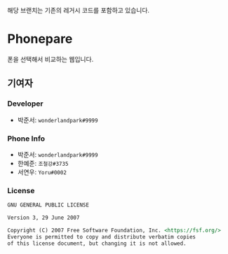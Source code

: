 해당 브랜치는 기존의 레거시 코드를 포함하고 있습니다.

# Phonepare

폰을 선택해서 비교하는 웹입니다.

## 기여자

### Developer

- 박준서: `wonderlandpark#9999`

### Phone Info

- 박준서: `wonderlandpark#9999`
- 한예준: `조철강#3735`
- 서연우: `Yoru#0002`

### License

```md
GNU GENERAL PUBLIC LICENSE

Version 3, 29 June 2007

Copyright (C) 2007 Free Software Foundation, Inc. <https://fsf.org/>
Everyone is permitted to copy and distribute verbatim copies
of this license document, but changing it is not allowed.
```
